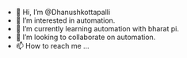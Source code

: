 - 👋 Hi, I’m @Dhanushkottapalli
- 👀 I’m interested in automation.
- 🌱 I’m currently learning automation with bharat pi.
- 💞️ I’m looking to collaborate on automation.
- 📫 How to reach me ...

<!---
Dhanushkottapalli/Dhanushkottapalli is a ✨ special ✨ repository because its `README.md` (this file) appears on your GitHub profile.
You can click the Preview link to take a look at your changes.
--->
